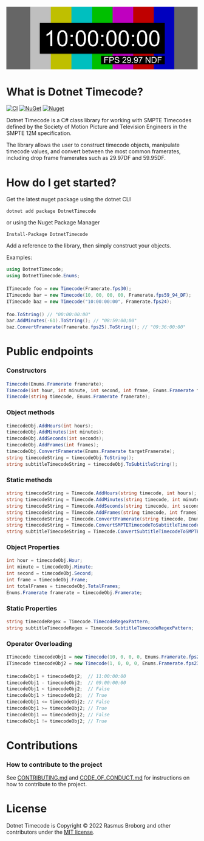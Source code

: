 ![Image of a non drop frame timecode.](https://github.com/RasmusBroborg/DotnetTimecode/blob/main/assets/DotnetTimecode_asset_2997NDF.png)

# What is Dotnet Timecode?

[![CI](https://github.com/RasmusBroborg/DotnetTimecode/actions/workflows/ci.yml/badge.svg)](https://github.com/RasmusBroborg/DotnetTimecode/actions/workflows/ci.yml)
[![NuGet](https://img.shields.io/nuget/v/DotnetTimecode.svg)](https://www.nuget.org/packages/DotnetTimecode/)
[![Nuget](https://img.shields.io/nuget/dt/DotnetTimecode.svg)](https://nuget.org/packages/DotnetTimecode)

Dotnet Timecode is a C# class library for working with SMPTE Timecodes defined by the Society of Motion Picture and Television Engineers in the SMPTE 12M specification.

The library allows the user to construct timecode objects, manipulate timecode values, and convert between the most common framerates, including drop frame framerates such as 29.97DF and 59.95DF.

# How do I get started?

Get the latest nuget package using the dotnet CLI

```
dotnet add package DotnetTimecode
```

or using the Nuget Package Manager

```
Install-Package DotnetTimecode
```

Add a reference to the library, then simply construct your objects.

Examples:

```csharp
using DotnetTimecode;
using DotnetTimecode.Enums;

ITimecode foo = new Timecode(Framerate.fps30);
ITimecode bar = new Timecode(10, 00, 00, 00, Framerate.fps59_94_DF);
ITimecode baz = new Timecode("10:00:00:00", Framerate.fps24);

foo.ToString() // "00:00:00:00"
bar.AddMinutes(-61).ToString(); // "08:59:00;00"
baz.ConvertFramerate(Framerate.fps25).ToString(); // "09:36:00:00"
```

# Public endpoints

### Constructors

```csharp
Timecode(Enums.Framerate framerate);
Timecode(int hour, int minute, int second, int frame, Enums.Framerate framerate);
Timecode(string timecode, Enums.Framerate framerate);
```

### Object methods

```csharp
timecodeObj.AddHours(int hours);
timecodeObj.AddMinutes(int minutes);
timecodeObj.AddSeconds(int seconds);
timecodeObj.AddFrames(int frames);
timecodeObj.ConvertFramerate(Enums.Framerate targetFramerate);
string timecodeString = timecodeObj.ToString();
string subtitleTimecodeString = timecodeObj.ToSubtitleString();
```

### Static methods

```csharp
string timecodeString = Timecode.AddHours(string timecode, int hours);
string timecodeString = Timecode.AddMinutes(string timecode, int minutes);
string timecodeString = Timecode.AddSeconds(string timecode, int seconds);
string timecodeString = Timecode.AddFrames(string timecode, int frames);
string timecodeString = Timecode.ConvertFramerate(string timecode, Enums.Framerate originalFramerate, Enums.Framerate targetFramerate);
string timecodeString = Timecode.ConvertSMPTETimecodeToSubtitleTimecode(string srtTimecode, Enums.Framerate framerate);
string subtitleTimecodeString = Timecode.ConvertSubtitleTimecodeToSMPTETimecode(string timecode, Enums.Framerate framerate);
```

### Object Properties

```csharp
int hour = timecodeObj.Hour;
int minute = timecodeObj.Minute;
int second = timecodeObj.Second;
int frame = timecodeObj.Frame;
int totalFrames = timecodeObj.TotalFrames;
Enums.Framerate framerate = timecodeObj.Framerate;
```

### Static Properties

```csharp
string timecodeRegex = Timecode.TimecodeRegexPattern;
string subtitleTimecodeRegex = Timecode.SubtitleTimecodeRegexPattern;
```

### Operator Overloading

```csharp
ITimecode timecodeObj1 = new Timecode(10, 0, 0, 0, Enums.Framerate.fps23_976); // 10:00:00:00
ITimecode timecodeObj2 = new Timecode(1, 0, 0, 0, Enums.Framerate.fps23_976); // 01:00:00:00

timecodeObj1 + timecodeObj2;  // 11:00:00:00
timecodeObj1 - timecodeObj2;  // 09:00:00:00
timecodeObj1 < timecodeObj2;  // False
timecodeObj1 > timecodeObj2;  // True
timecodeObj1 <= timecodeObj2; // False
timecodeObj1 >= timecodeObj2; // True
timecodeObj1 == timecodeObj2; // False
timecodeObj1 != timecodeObj2; // True
```

# Contributions

### How to contribute to the project

See [CONTRIBUTING.md](https://github.com/RasmusBroborg/DotnetTimecode/blob/master/CONTRIBUTING.md) and [CODE_OF_CONDUCT.md](https://github.com/RasmusBroborg/DotnetTimecode/blob/master/CODE_OF_CONDUCT.md) for instructions on how to contribute to the project.

# License

Dotnet Timecode is Copyright &copy; 2022 Rasmus Broborg and other contributors under the [MIT license](LICENSE.txt).
